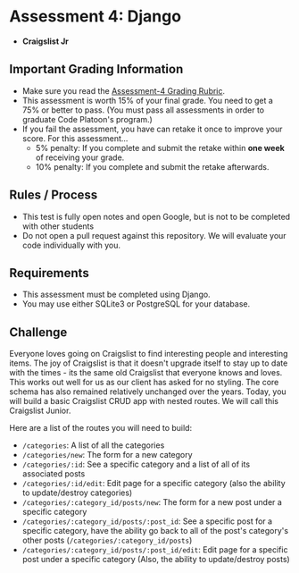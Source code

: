 # Assessment 4: Django
- **Craigslist Jr**

## Important Grading Information
- Make sure you read the [Assessment-4 Grading Rubric](https://docs.google.com/spreadsheets/d/11bCD5tstmbPhq8eqQD6NswuFOhiBLEBZv56ujREpPtQ/edit?usp=sharing).
- This assessment is worth 15% of your final grade. You need to get a 75% or better to pass. (You must pass all assessments in order to graduate Code Platoon's program.)
- If you fail the assessment, you have can retake it once to improve your score. For this assessment... 
  - 5% penalty: If you complete and submit the retake within **one week** of receiving your grade. 
  - 10% penalty: If you complete and submit the retake afterwards.

## Rules / Process
- This test is fully open notes and open Google, but is not to be completed with other students
- Do not open a pull request against this repository. We will evaluate your code individually with you.

## Requirements
- This assessment must be completed using Django. 
- You may use either SQLite3 or PostgreSQL for your database.

## Challenge
Everyone loves going on Craigslist to find interesting people and interesting items. The joy of Craigslist is that it doesn't upgrade itself to stay up to date with the times - its the same old Craigslist that everyone knows and loves. This works out well for us as our client has asked for no styling. The core schema has also remained relatively unchanged over the years. Today, you will build a basic Craigslist CRUD app with nested routes. We will call this Craigslist Junior.

Here are a list of the routes you will need to build:
- `/categories`: A list of all the categories
- `/categories/new`: The form for a new category
- `/categories/:id`: See a specific category and a list of all of its associated posts
- `/categories/:id/edit`: Edit page for a specific category (also the ability to update/destroy categories)
- `/categories/:category_id/posts/new`: The form for a new post under a specific category
- `/categories/:category_id/posts/:post_id`: See a specific post for a specific category, have the ability go back to all of the post's category's other posts (`/categories/:category_id/posts`)
- `/categories/:category_id/posts/:post_id/edit`: Edit page for a specific post under a specific category (Also, the ability to update/destroy posts)
